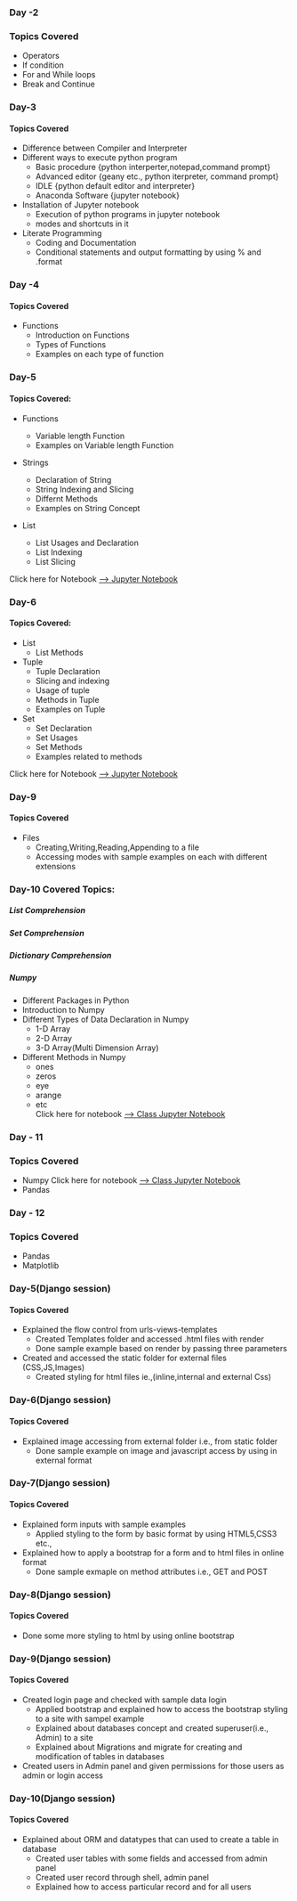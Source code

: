 
### Day -2

### Topics Covered

- Operators
- If condition
- For and While loops
- Break and Continue

### Day-3	
#### Topics Covered	
- Difference between Compiler and Interpreter	
- Different ways to execute python program	
    - Basic procedure {python interperter,notepad,command prompt}	
    - Advanced editor {geany etc., python iterpreter, command prompt}	
    - IDLE {python default editor and interpreter}	
    - Anaconda Software {jupyter notebook}	
- Installation of Jupyter notebook	
    - Execution of python programs in jupyter notebook	
    - modes and shortcuts in it	
- Literate Programming	
    - Coding and Documentation	
    - Conditional statements and output formatting by using % and .format	

### Day -4

#### Topics Covered
-  Functions
    - Introduction on Functions
    - Types of Functions
    - Examples on each type of function


### Day-5
#### Topics Covered:
- Functions
    - Variable length Function
    - Examples on Variable length Function
    
- Strings
    - Declaration of String
    - String Indexing and Slicing 
    - Differnt Methods
    - Examples on String Concept
- List
    - List Usages and Declaration
    - List Indexing
    - List Slicing
    
Click here for Notebook [--> Jupyter Notebook](https://github.com/AP-Skill-Development-Corporation/APSSDC-Python-SRM-Internship/blob/master/Day-5(19-06-2020)/19-06-2020.ipynb)
    
### Day-6
#### Topics Covered:
- List
    - List Methods
- Tuple
    - Tuple Declaration
    - Slicing and indexing
    - Usage of tuple
    - Methods in Tuple
    - Examples on Tuple
- Set
    - Set Declaration
    - Set Usages 
    - Set Methods
    - Examples related to methods
    
Click here for Notebook [--> Jupyter Notebook](https://github.com/AP-Skill-Development-Corporation/APSSDC-Python-SRM-Internship/blob/master/Day-6(20-06-2020)/20-06-2020.ipynb)

### Day-9	
#### Topics Covered	
- Files	
    - Creating,Writing,Reading,Appending to a file	
    - Accessing modes with sample examples on each with different extensions


### Day-10 Covered Topics:

##### List Comprehension
##### Set Comprehension
##### Dictionary Comprehension
##### Numpy
  - Different Packages in Python
  - Introduction to Numpy
  - Different Types of Data Declaration in Numpy
    - 1-D Array
    - 2-D Array
    - 3-D Array(Multi Dimension Array)
  - Different Methods in Numpy
    - ones
    - zeros
    - eye
    - arange
    - etc<br>
Click here for notebook [--> Class Jupyter Notebook](https://github.com/AP-Skill-Development-Corporation/APSSDC-Python-SRM-Internship/blob/master/Day-10(25-06-2020)/25-06-2020.ipynb)

### Day - 11

### Topics Covered
- Numpy
Click here for notebook [--> Class Jupyter Notebook](https://github.com/AP-Skill-Development-Corporation/APSSDC-Python-SRM-Internship/blob/master/Day-11(26-06-2020)/26-06-2020.ipynb)
- Pandas
### Day - 12

### Topics Covered

- Pandas
- Matplotlib


### Day-5(Django session)
#### Topics Covered
- Explained the flow control from urls-views-templates
    - Created Templates folder and accessed .html files with render
    - Done sample example based on render by passing three parameters
- Created and accessed the static folder for external files (CSS,JS,Images)
    - Created styling for html files ie.,(inline,internal and external Css)
### Day-6(Django session)
#### Topics Covered
- Explained image accessing from external folder i.e., from static folder
    - Done sample example on image and javascript access by using in external format
### Day-7(Django session)
#### Topics Covered
- Explained form inputs with sample examples
    - Applied styling to the form by basic format by using HTML5,CSS3 etc.,
- Explained how to apply a bootstrap for a form and to html files in online format
    - Done sample exmaple on method attributes i.e., GET and POST
### Day-8(Django session)
#### Topics Covered
- Done some more styling to html by using online bootstrap
### Day-9(Django session)
#### Topics Covered
- Created login page and checked with sample data login
    - Applied bootstrap and explained how to access the bootstrap styling to a site with sampel example
    - Explained about databases concept and created superuser(i.e., Admin) to a site
    - Explained about Migrations and migrate for creating and modification of tables in databases
- Created users in Admin panel and given permissions for those users as admin or login access
### Day-10(Django session)
#### Topics Covered
- Explained about ORM and datatypes that can used to create a table in database
    - Created user tables with some fields and accessed from admin panel
    - Created user record through shell, admin panel
    - Explained how to access particular record and for all users
    
